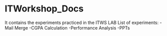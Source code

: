 # ITWorkshop_Docs
It contains the experiments practiced in the ITWS LAB
List of experiments:
-Mail Merge
-CGPA Calculation
-Performance Analysis
-PPTs
